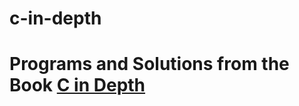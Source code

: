 # c-in-depth
# Programs and Solutions from the Book [C in Depth](https://www.amazon.in/C-Depth-Deepali-Srivastava/dp/8183330487)
